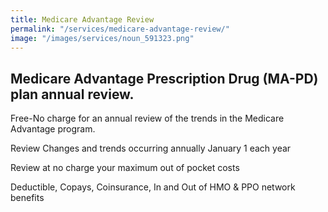 ```yaml
---
title: Medicare Advantage Review
permalink: "/services/medicare-advantage-review/"
image: "/images/services/noun_591323.png"
---
```


## Medicare Advantage Prescription Drug (MA-PD) plan annual review. 

Free-No charge for an annual review of the trends in the Medicare Advantage program.
 
Review Changes and trends occurring annually January 1 each year
 
Review at no charge your maximum out of pocket costs

Deductible, Copays, Coinsurance, In and Out of HMO & PPO network benefits  
